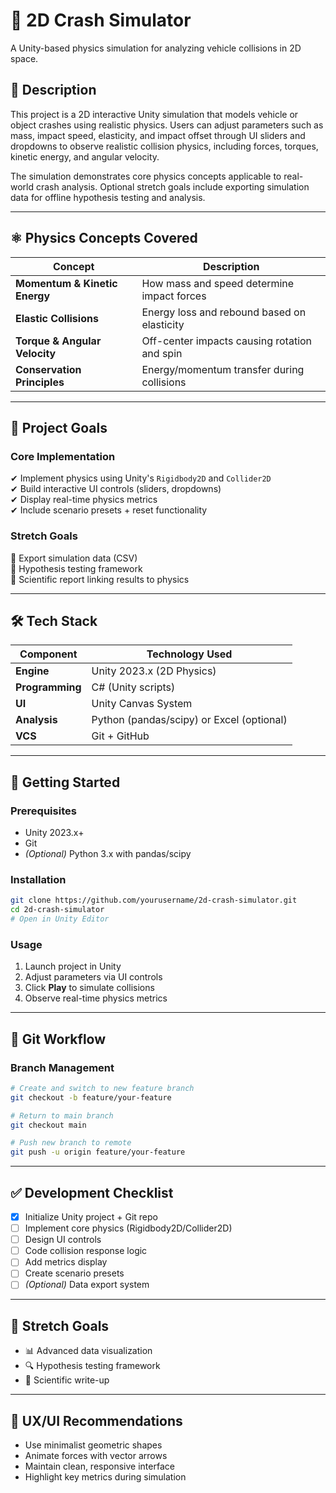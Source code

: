 


# 🚗 2D Crash Simulator

A Unity-based physics simulation for analyzing vehicle collisions in 2D space.

## 📖 Description
This project is a 2D interactive Unity simulation that models vehicle or object crashes using realistic physics. Users can adjust parameters such as mass, impact speed, elasticity, and impact offset through UI sliders and dropdowns to observe realistic collision physics, including forces, torques, kinetic energy, and angular velocity.

The simulation demonstrates core physics concepts applicable to real-world crash analysis. Optional stretch goals include exporting simulation data for offline hypothesis testing and analysis.

---

## ⚛️ Physics Concepts Covered

| Concept                  | Description                                                                 |
|--------------------------|-----------------------------------------------------------------------------|
| **Momentum & Kinetic Energy** | How mass and speed determine impact forces                                |
| **Elastic Collisions**       | Energy loss and rebound based on elasticity                               |
| **Torque & Angular Velocity**| Off-center impacts causing rotation and spin                              |
| **Conservation Principles**  | Energy/momentum transfer during collisions                                |

---

## 🎯 Project Goals

### Core Implementation
✔ Implement physics using Unity's `Rigidbody2D` and `Collider2D`  
✔ Build interactive UI controls (sliders, dropdowns)  
✔ Display real-time physics metrics  
✔ Include scenario presets + reset functionality  

### Stretch Goals
🔲 Export simulation data (CSV)  
🔲 Hypothesis testing framework  
🔲 Scientific report linking results to physics  

---

## 🛠 Tech Stack

| Component       | Technology Used                          |
|-----------------|------------------------------------------|
| **Engine**      | Unity 2023.x (2D Physics)                |
| **Programming** | C# (Unity scripts)                       |
| **UI**          | Unity Canvas System                      |
| **Analysis**    | Python (pandas/scipy) or Excel (optional)|
| **VCS**         | Git + GitHub                             |

---

## 🚀 Getting Started

### Prerequisites
- Unity 2023.x+
- Git
- *(Optional)* Python 3.x with pandas/scipy

### Installation
```bash
git clone https://github.com/yourusername/2d-crash-simulator.git
cd 2d-crash-simulator
# Open in Unity Editor
```

### Usage
1. Launch project in Unity
2. Adjust parameters via UI controls
3. Click **Play** to simulate collisions
4. Observe real-time physics metrics

---

## 🌿 Git Workflow

### Branch Management
```bash
# Create and switch to new feature branch
git checkout -b feature/your-feature

# Return to main branch
git checkout main

# Push new branch to remote
git push -u origin feature/your-feature
```

---

## ✅ Development Checklist

- [x] Initialize Unity project + Git repo  
- [ ] Implement core physics (Rigidbody2D/Collider2D)  
- [ ] Design UI controls  
- [ ] Code collision response logic  
- [ ] Add metrics display  
- [ ] Create scenario presets  
- [ ] *(Optional)* Data export system  

---

## 🌟 Stretch Goals
- 📊 Advanced data visualization  
- 🔍 Hypothesis testing framework  
- 📝 Scientific write-up  

---

## 🎨 UX/UI Recommendations
- Use minimalist geometric shapes  
- Animate forces with vector arrows  
- Maintain clean, responsive interface  
- Highlight key metrics during simulation  

